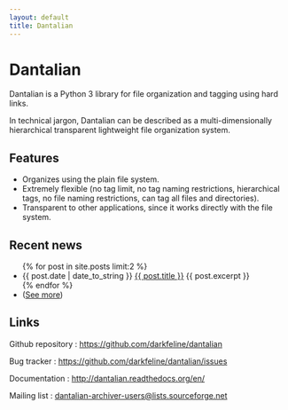 ```yaml
---
layout: default
title: Dantalian
---
```


# Dantalian

Dantalian is a Python 3 library for file organization and tagging using hard
links.

In technical jargon, Dantalian can be described as a multi-dimensionally
hierarchical transparent lightweight file organization system.

## Features

* Organizes using the plain file system.
* Extremely flexible (no tag limit, no tag naming restrictions,
  hierarchical tags, no file naming restrictions, can tag all files and
  directories).
* Transparent to other applications, since it works directly with the
  file system.

## Recent news

<ul class="posts">
  {% for post in site.posts limit:2 %}
    <li>
      <span>{{ post.date | date_to_string }}</span>
      <a href="{{ site.baseurl }}{{ post.url }}">{{ post.title }}</a>
      {{ post.excerpt }}
    </li>
  {% endfor %}
  <li>
    (<a href="{{ site.baseurl }}/news.html">See more</a>)
  </li>
</ul>

## Links

Github repository
: <https://github.com/darkfeline/dantalian>

Bug tracker
: <https://github.com/darkfeline/dantalian/issues>

Documentation
: <http://dantalian.readthedocs.org/en/>

Mailing list
: [dantalian-archiver-users@lists.sourceforge.net](https://lists.sourceforge.net/lists/listinfo/dantalian-archiver-users)
